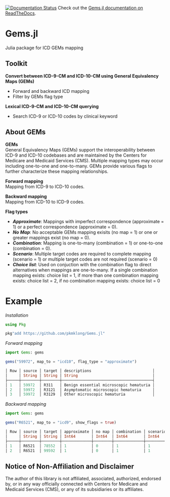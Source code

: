 [![Documentation Status](https://readthedocs.org/projects/docs/badge/?version=latest)](https://gemsjl.readthedocs.io/en/latest/) Check out the [Gems.jl documentation on ReadTheDocs](https://gemsjl.readthedocs.io/en/latest/).

# Gems.jl
Julia package for ICD GEMs mapping


## Toolkit
<b>Convert between ICD-9-CM and ICD-10-CM using General Equivalency Maps (GEMs)</b>
- Forward and backward ICD mapping
- Filter by GEMs flag type

<b>Lexical ICD-9-CM and ICD-10-CM querying</b>
- Search ICD-9 or ICD-10 codes by clinical keyword 

## About GEMs
<b>GEMs</b><br>
General Equivalency Maps (GEMs) support the interoperability between ICD-9 and ICD-10 codebases and are maintained by the Centers for Medicare and Medicaid Services (CMS). Multiple mapping types may occur including one-to-one and one-to-many. GEMs provide various flags to further characterize these mapping relationships.<br>

<b>Forward mapping</b><br> Mapping from ICD-9 to ICD-10 codes.<br>

<b>Backward mapping</b><br> Mapping from ICD-10 to ICD-9 codes.<br>

<b>Flag types</b><br>
* <i>__Approximate__</i>: Mappings with imperfect correspondence (approximate = 1) or a perfect correspondence (approximate = 0).<br>
* <i>__No__ __Map__</i>: No acceptable GEMs mapping exisits (no map = 1) or one or greater mappings exist (no map = 0).<br>
* <i>__Combination__</i>: Mapping is one-to-many (combination = 1) or one-to-one (combination = 0). <br>
* <i>__Scenario__</i>: Multiple target codes are required to complete mapping (scenario = 1) or multiple target codes are not required (scenario = 0)<br>
* <i>__Choice__ __list__</i>: Used on conjuction with the combination flag to direct alternatives when mappings are one-to-many. If a single combination mapping exists: choice list = 1, if more than one combination mapping exists: choice list = 2, if no combination mapping exists: choice list = 0 <br>

# Example

<i>Installation</i>

```julia
using Pkg

pkg"add https://github.com/pkmklong/Gems.jl"
```
<i>Forward mapping</i>
```julia
import Gems: gems

gems("59972", map_to = "icd10", flag_type = "approximate")

│ Row │ source │ target │ descriptions                           │
│     │ String │ String │ String                                 │
├─────┼────────┼────────┼────────────────────────────────────────┤
│ 1   │ 59972  │ R311   │ Benign essential microscopic hematuria │
│ 2   │ 59972  │ R3121  │ Asymptomatic microscopic hematuria     │
│ 3   │ 59972  │ R3129  │ Other microscopic hematuria            │
```
<i>Backward mapping</i>
```julia
import Gems: gems

gems("R6521", map_to = "icd9", show_flags = true)

│ Row │ source │ target │ approximate │ no map │ combination │ scenario │ choice list │ descriptions  │
│     │ String │ String │ Int64       │ Int64  │ Int64       │ Int64    │ Int64       │ String        │
├─────┼────────┼────────┼─────────────┼────────┼─────────────┼──────────┼─────────────┼───────────────┤
│ 1   │ R6521  │ 78552  │ 1           │ 0      │ 1           │ 1        │ 1           │ Septic shock  │
│ 2   │ R6521  │ 99592  │ 1           │ 0      │ 1           │ 1        │ 2           │ Severe sepsis │
```

## Notice of Non-Affiliation and Disclaimer 
The author of this library is not affiliated, associated, authorized, endorsed by, or in any way officially connected with Centers for Medicare and Medicaid Services (CMS), or any of its subsidiaries or its affiliates.



